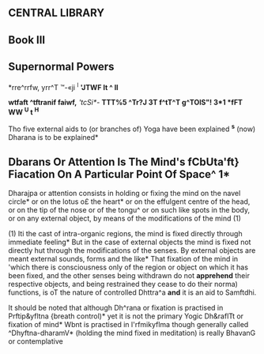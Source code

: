## CENTRAL LIBRARY

## Book III

## **Supernormal Powers**

\*rre^rrfw, yrr^T ™-«ji <sup>l</sup> **'JTWF It ^ II**

**wtfaft ^tftranif faiwf,** *'tcSi\*-* **TTT%5 ^Tr?J 3T f^tT^T g^TOlS"! 3\*1 \*fFT WW <sup>U</sup> t <sup>H</sup>**

Tho five external aids to (or branches of) Yoga have been explained **<sup>s</sup>** (now) Dharana is to be explained\*

## **Dbarans Or Attention Is The Mind's fCbUta'ft} Fiacation On A Particular Point Of Space^ 1\***

Dharajpa or attention consists in holding or fixing the mind on the navel circle\* or on the lotus o£ the heart\* or on the effulgent centre of the head, or on the tip of the nose or of the tongu^ or on such like spots in the body, or on any external object, by means of the modifications of the mind (1)

(1) Iti the cast of intra-organic regions, the mind is fixed directly through immediate feeling\* But in the case of external objects the mind is fixed not directly hut through the modifications of the senses. By external objects are meant external sounds, forms and the like\* That fixation of the mind in 'which there is consciousness only of the region or object on which it has been fixed, and the other senses being withdrawn do not **apprehend** their respective objects, and being restrained they cease to do their norma) functions, is oT the nature of controlled Dhttra^a **and** it is an aid to Samftdhi.

It should be noted that although Dh^rana or fixation is practised in Prftip&yfltna {breath control)\* yet it is not the primary Yogic Dh&raflTt or fixation of mind\* Wbnt is practised in l'rfmikyflma though generally called ^Dhyftna-dharamV\* (holding the mind fixed in meditation) is really BhavanG or contemplative
